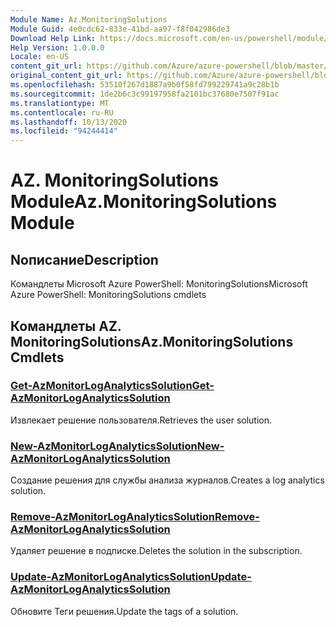 ```yaml
---
Module Name: Az.MonitoringSolutions
Module Guid: 4e0cdc62-833e-41bd-aa97-f8f042986de3
Download Help Link: https://docs.microsoft.com/en-us/powershell/module/az.monitoringsolutions
Help Version: 1.0.0.0
Locale: en-US
content_git_url: https://github.com/Azure/azure-powershell/blob/master/src/MonitoringSolutions/help/Az.MonitoringSolutions.md
original_content_git_url: https://github.com/Azure/azure-powershell/blob/master/src/MonitoringSolutions/help/Az.MonitoringSolutions.md
ms.openlocfilehash: 53510f267d1887a9b0f58fd799229741a9c28b1b
ms.sourcegitcommit: 1de2b6c3c99197958fa2101bc37680e7507f91ac
ms.translationtype: MT
ms.contentlocale: ru-RU
ms.lasthandoff: 10/13/2020
ms.locfileid: "94244414"
---
```

# <span data-ttu-id="213eb-101">AZ. MonitoringSolutions Module</span><span class="sxs-lookup"><span data-stu-id="213eb-101">Az.MonitoringSolutions Module</span></span>
## <span data-ttu-id="213eb-102">Nописание</span><span class="sxs-lookup"><span data-stu-id="213eb-102">Description</span></span>
<span data-ttu-id="213eb-103">Командлеты Microsoft Azure PowerShell: MonitoringSolutions</span><span class="sxs-lookup"><span data-stu-id="213eb-103">Microsoft Azure PowerShell: MonitoringSolutions cmdlets</span></span>

## <span data-ttu-id="213eb-104">Командлеты AZ. MonitoringSolutions</span><span class="sxs-lookup"><span data-stu-id="213eb-104">Az.MonitoringSolutions Cmdlets</span></span>
### [<span data-ttu-id="213eb-105">Get-AzMonitorLogAnalyticsSolution</span><span class="sxs-lookup"><span data-stu-id="213eb-105">Get-AzMonitorLogAnalyticsSolution</span></span>](Get-AzMonitorLogAnalyticsSolution.md)
<span data-ttu-id="213eb-106">Извлекает решение пользователя.</span><span class="sxs-lookup"><span data-stu-id="213eb-106">Retrieves the user solution.</span></span>

### [<span data-ttu-id="213eb-107">New-AzMonitorLogAnalyticsSolution</span><span class="sxs-lookup"><span data-stu-id="213eb-107">New-AzMonitorLogAnalyticsSolution</span></span>](New-AzMonitorLogAnalyticsSolution.md)
<span data-ttu-id="213eb-108">Создание решения для службы анализа журналов.</span><span class="sxs-lookup"><span data-stu-id="213eb-108">Creates a log analytics solution.</span></span>

### [<span data-ttu-id="213eb-109">Remove-AzMonitorLogAnalyticsSolution</span><span class="sxs-lookup"><span data-stu-id="213eb-109">Remove-AzMonitorLogAnalyticsSolution</span></span>](Remove-AzMonitorLogAnalyticsSolution.md)
<span data-ttu-id="213eb-110">Удаляет решение в подписке.</span><span class="sxs-lookup"><span data-stu-id="213eb-110">Deletes the solution in the subscription.</span></span>

### [<span data-ttu-id="213eb-111">Update-AzMonitorLogAnalyticsSolution</span><span class="sxs-lookup"><span data-stu-id="213eb-111">Update-AzMonitorLogAnalyticsSolution</span></span>](Update-AzMonitorLogAnalyticsSolution.md)
<span data-ttu-id="213eb-112">Обновите Теги решения.</span><span class="sxs-lookup"><span data-stu-id="213eb-112">Update the tags of a solution.</span></span>

